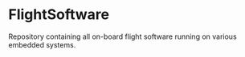 # FlightSoftware
Repository containing all on-board flight software running on various embedded systems.
